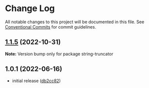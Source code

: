 # Change Log

All notable changes to this project will be documented in this file.
See [Conventional Commits](https://conventionalcommits.org) for commit guidelines.

## [1.1.5](https://github.com/codsen/codsen/compare/string-truncator@1.1.4...string-truncator@1.1.5) (2022-10-31)

**Note:** Version bump only for package string-truncator

## 1.0.1 (2022-06-16)

- initial release ([db2cc82](https://github.com/codsen/codsen/commit/db2cc82df92a4700e48dc95dd025393acb0ab673))
